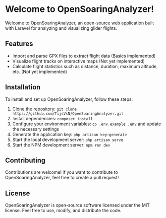 # Welcome to OpenSoaringAnalyzer!

Welcome to OpenSoaringAnalyzer, an open-source web application built with Laravel for analyzing and visualizing glider flights.

## Features

- Import and parse GPX files to extract flight data (Basics implemented)
- Visualize flight tracks on interactive maps (Not yet implemented)
- Calculate flight statistics such as distance, duration, maximum altitude, etc. (Not yet implemented)

## Installation

To install and set up OpenSoaringAnalyzer, follow these steps:

1. Clone the repository: `git clone https://github.com/TijsVsN/OpenSoaringAnalyzer.git`
2. Install dependencies: `composer install`
3. Configure your environment variables: `cp .env.example .env` and update the necessary settings
4. Generate the application key: `php artisan key:generate`
5. Start the local development server: `php artisan serve`
6. Start the NPM development server: `npm run dev`

## Contributing

Contributions are welcome! If you want to contribute to OpenSoaringAnalyzer, feel free to create a pull request!

## License

OpenSoaringAnalyzer is open-source software licensed under the MIT license. Feel free to use, modify, and distribute the code.